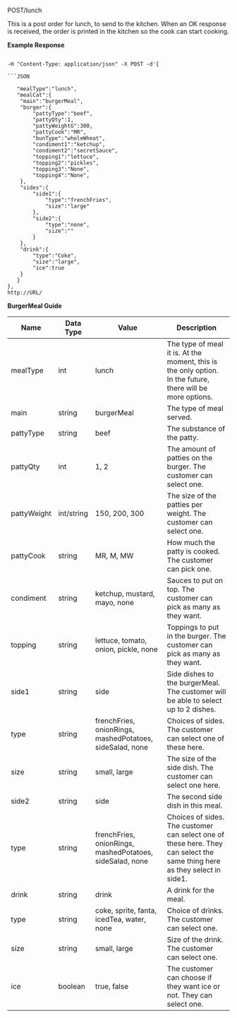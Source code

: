 POST/lunch

This is a post order for lunch, to send to the kitchen. When an OK response is received, the order is printed in the kitchen so the cook can start cooking.

**Example Response**

```curl 

-H "Content-Type: application/json" -X POST -d'{

```JSON

   "mealType":"lunch",
   "mealCat":{
  	"main":"burgerMeal",
  	"burger":{
     	"pattyType":"beef",
     	"pattyQty":1,
     	"pattyWeightG":300,
     	"pattyCook":"MR",
     	"bunType":"wholeWheat",
     	"condiment1":"ketchup",
     	"condiment2":"secretSauce",
     	"topping1":"lettuce",
     	"topping2":"pickles",
     	"topping3":"None",
     	"topping4":"None",
  	},
  	"sides":{
     	"side1":{
        	"type":"frenchFries",
        	"size":"large"
     	},
     	"side2":{
        	"type":"none",
        	"size":""
     	}
  	},
  	"drink":{
     	"type":"Coke",
     	"size":"large",
     	"ice":true
  	}
   }
},
http://URL/
```
**BurgerMeal Guide**

| **Name**    | **Data Type** | **Value**                            | **Description**                                                                                           |
|-------------|---------------|--------------------------------------|-----------------------------------------------------------------------------------------------------------|
| mealType    | int           | lunch                                | The type of meal it is. At the moment, this is the only option. In the future, there will be more options. |
| main        | string        | burgerMeal                           | The type of meal served.                                                                                   |
| pattyType   | string        | beef                                 | The substance of the patty.                                                                                |
| pattyQty    | int           | 1, 2                                 | The amount of patties on the burger. The customer can select one.                                         |
| pattyWeight | int/string    | 150, 200, 300                        | The size of the patties per weight. The customer can select one.                                          |
| pattyCook   | string        | MR, M, MW                            | How much the patty is cooked. The customer can pick one.                                                  |
| condiment   | string        | ketchup, mustard, mayo, none         | Sauces to put on top. The customer can pick as many as they want.                                          |
| topping     | string        | lettuce, tomato, onion, pickle, none | Toppings to put in the burger. The customer can pick as many as they want.                                 |
| side1 | string | side                                                     | Side dishes to the burgerMeal. The customer will be able to select up to 2 dishes.                                        |
| type  | string | frenchFries, onionRings, mashedPotatoes, sideSalad, none | Choices of sides. The customer can select one of these here.                                                              |
| size  | string | small, large                                             | The size of the side dish. The customer can select one here.                                                              |
| side2 | string | side                                                     | The second side dish in this meal.                                                                                        |
| type  | string | frenchFries, onionRings, mashedPotatoes, sideSalad, none | Choices of sides. The customer can select one of these here. They can select the same thing here as they select in side1. |
| drink | string  | drink                                     | A drink for the meal.                                                  |
| type  | string  | coke, sprite, fanta, icedTea, water, none | Choice of drinks. The customer can select one.                        |
| size  | string  | small, large                              | Size of the drink. The customer can select one.                       |
| ice   | boolean | true, false                               | The customer can choose if they want ice or not. They can select one. |
